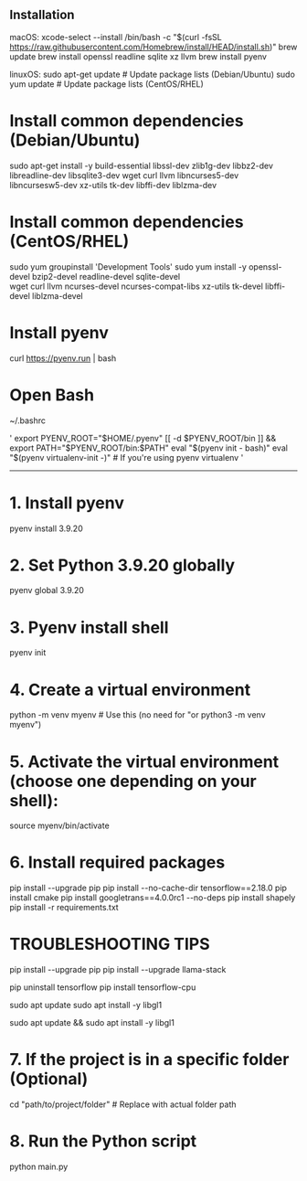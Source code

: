 ## Installation

macOS:
xcode-select --install
/bin/bash -c "$(curl -fsSL https://raw.githubusercontent.com/Homebrew/install/HEAD/install.sh)"
brew update
brew install openssl readline sqlite xz llvm
brew install pyenv

linuxOS:
sudo apt-get update  # Update package lists (Debian/Ubuntu)
sudo yum update      # Update package lists (CentOS/RHEL)

# Install common dependencies (Debian/Ubuntu)
sudo apt-get install -y build-essential libssl-dev zlib1g-dev libbz2-dev \
libreadline-dev libsqlite3-dev wget curl llvm libncurses5-dev \
libncursesw5-dev xz-utils tk-dev libffi-dev liblzma-dev

# Install common dependencies (CentOS/RHEL)
sudo yum groupinstall 'Development Tools'
sudo yum install -y openssl-devel bzip2-devel readline-devel sqlite-devel \
wget curl llvm ncurses-devel ncurses-compat-libs xz-utils tk-devel libffi-devel liblzma-devel

# Install pyenv
curl https://pyenv.run | bash

# Open Bash
~/.bashrc

'
export PYENV_ROOT="$HOME/.pyenv"
[[ -d $PYENV_ROOT/bin ]] && export PATH="$PYENV_ROOT/bin:$PATH"
eval "$(pyenv init - bash)"
eval "$(pyenv virtualenv-init -)"  # If you're using pyenv virtualenv
'

------------

# 1. Install pyenv
pyenv install 3.9.20

# 2. Set Python 3.9.20 globally
pyenv global 3.9.20

# 3. Pyenv install shell
pyenv init

# 4. Create a virtual environment
python -m venv myenv  # Use this (no need for "or python3 -m venv myenv")
<!-- python -m venv myenv  # Use this (no need for "or python3 -m venv myenv") -->
<!-- python3 -m venv myenv  # Or python -m venv myenv if that's your default Python -->

# 5. Activate the virtual environment (choose one depending on your shell):
source myenv/bin/activate

# 6. Install required packages
pip install --upgrade pip
pip install --no-cache-dir tensorflow==2.18.0
pip install cmake
pip install googletrans==4.0.0rc1 --no-deps
pip install shapely
pip install -r requirements.txt

# TROUBLESHOOTING TIPS

pip install --upgrade pip
pip install --upgrade llama-stack

pip uninstall tensorflow
pip install tensorflow-cpu

sudo apt update
sudo apt install -y libgl1

sudo apt update && sudo apt install -y libgl1



# 7. If the project is in a specific folder (Optional)
cd "path/to/project/folder"  # Replace with actual folder path

# 8. Run the Python script
python main.py